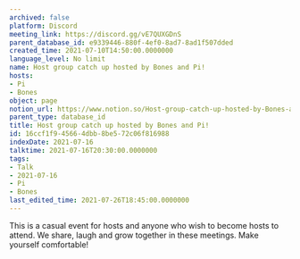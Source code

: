 ```yaml
---
archived: false
platform: Discord
meeting_link: https://discord.gg/vE7QUXGDnS
parent_database_id: e9339446-880f-4ef0-8ad7-8ad1f507dded
created_time: 2021-07-10T14:50:00.0000000
language_level: No limit
name: Host group catch up hosted by Bones and Pi!
hosts:
- Pi
- Bones
object: page
notion_url: https://www.notion.so/Host-group-catch-up-hosted-by-Bones-and-Pi-16ccf1f945664dbb8be572c06f816988
parent_type: database_id
title: Host group catch up hosted by Bones and Pi!
id: 16ccf1f9-4566-4dbb-8be5-72c06f816988
indexDate: 2021-07-16
talktime: 2021-07-16T20:30:00.0000000
tags:
- Talk
- 2021-07-16
- Pi
- Bones
last_edited_time: 2021-07-26T18:45:00.0000000
---
```


This is a casual event for hosts and anyone who wish to become hosts to attend.  We share, laugh and grow together in these meetings.  Make yourself comfortable!






